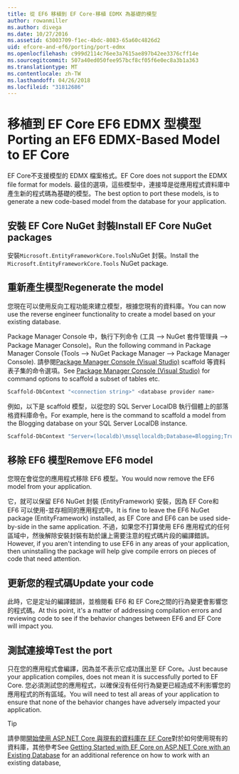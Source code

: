 ```yaml
---
title: 從 EF6 移植到 EF Core-移植 EDMX 為基礎的模型
author: rowanmiller
ms.author: divega
ms.date: 10/27/2016
ms.assetid: 63003709-f1ec-4bdc-8083-65a60c4826d2
uid: efcore-and-ef6/porting/port-edmx
ms.openlocfilehash: c999d2114c76ee3a7615ae897b42ee3376cff14e
ms.sourcegitcommit: 507a40ed050fee957bcf8cf05f6e0ec8a3b1a363
ms.translationtype: MT
ms.contentlocale: zh-TW
ms.lasthandoff: 04/26/2018
ms.locfileid: "31812686"
---
```

# <a name="porting-an-ef6-edmx-based-model-to-ef-core"></a><span data-ttu-id="04e75-102">移植到 EF Core EF6 EDMX 型模型</span><span class="sxs-lookup"><span data-stu-id="04e75-102">Porting an EF6 EDMX-Based Model to EF Core</span></span>

<span data-ttu-id="04e75-103">EF Core不支援模型的 EDMX 檔案格式。</span><span class="sxs-lookup"><span data-stu-id="04e75-103">EF Core does not support the EDMX file format for models.</span></span> <span data-ttu-id="04e75-104">最佳的選項，這些模型中，連接埠是從應用程式資料庫中產生新的程式碼為基礎的模型。</span><span class="sxs-lookup"><span data-stu-id="04e75-104">The best option to port these models, is to generate a new code-based model from the database for your application.</span></span>

## <a name="install-ef-core-nuget-packages"></a><span data-ttu-id="04e75-105">安裝 EF Core NuGet 封裝</span><span class="sxs-lookup"><span data-stu-id="04e75-105">Install EF Core NuGet packages</span></span>

<span data-ttu-id="04e75-106">安裝`Microsoft.EntityFrameworkCore.Tools`NuGet 封裝。</span><span class="sxs-lookup"><span data-stu-id="04e75-106">Install the `Microsoft.EntityFrameworkCore.Tools` NuGet package.</span></span>

## <a name="regenerate-the-model"></a><span data-ttu-id="04e75-107">重新產生模型</span><span class="sxs-lookup"><span data-stu-id="04e75-107">Regenerate the model</span></span>

<span data-ttu-id="04e75-108">您現在可以使用反向工程功能來建立模型，根據您現有的資料庫。</span><span class="sxs-lookup"><span data-stu-id="04e75-108">You can now use the reverse engineer functionality to create a model based on your existing database.</span></span>

<span data-ttu-id="04e75-109">Package Manager Console 中，執行下列命令 (工具 –> NuGet 套件管理員 –> Package Manager Console)。</span><span class="sxs-lookup"><span data-stu-id="04e75-109">Run the following command in Package Manager Console (Tools –> NuGet Package Manager –> Package Manager Console).</span></span> <span data-ttu-id="04e75-110">請參閱[Package Manager Console (Visual Studio)](../../core/miscellaneous/cli/powershell.md) scaffold 等資料表子集的命令選項。</span><span class="sxs-lookup"><span data-stu-id="04e75-110">See [Package Manager Console (Visual Studio)](../../core/miscellaneous/cli/powershell.md) for command options to scaffold a subset of tables etc.</span></span>

``` powershell
Scaffold-DbContext "<connection string>" <database provider name>
```

<span data-ttu-id="04e75-111">例如，以下是 scaffold 模型，以從您的 SQL Server LocalDB 執行個體上的部落格資料庫命令。</span><span class="sxs-lookup"><span data-stu-id="04e75-111">For example, here is the command to scaffold a model from the Blogging database on your SQL Server LocalDB instance.</span></span>

``` powershell
Scaffold-DbContext "Server=(localdb)\mssqllocaldb;Database=Blogging;Trusted_Connection=True;" Microsoft.EntityFrameworkCore.SqlServer
```

## <a name="remove-ef6-model"></a><span data-ttu-id="04e75-112">移除 EF6 模型</span><span class="sxs-lookup"><span data-stu-id="04e75-112">Remove EF6 model</span></span>

<span data-ttu-id="04e75-113">您現在會從您的應用程式移除 EF6 模型。</span><span class="sxs-lookup"><span data-stu-id="04e75-113">You would now remove the EF6 model from your application.</span></span>

<span data-ttu-id="04e75-114">它，就可以保留 EF6 NuGet 封裝 (EntityFramework) 安裝，因為 EF Core和 EF6 可以使用-並存相同的應用程式中。</span><span class="sxs-lookup"><span data-stu-id="04e75-114">It is fine to leave the EF6 NuGet package (EntityFramework) installed, as EF Core and EF6 can be used side-by-side in the same application.</span></span> <span data-ttu-id="04e75-115">不過，如果您不打算使用 EF6 應用程式的任何區域中，然後解除安裝封裝有助於讓上需要注意的程式碼片段的編譯錯誤。</span><span class="sxs-lookup"><span data-stu-id="04e75-115">However, if you aren't intending to use EF6 in any areas of your application, then uninstalling the package will help give compile errors on pieces of code that need attention.</span></span>

## <a name="update-your-code"></a><span data-ttu-id="04e75-116">更新您的程式碼</span><span class="sxs-lookup"><span data-stu-id="04e75-116">Update your code</span></span>

<span data-ttu-id="04e75-117">此時，它是定址的編譯錯誤，並檢閱看 EF6 和 EF Core之間的行為變更會影響您的程式碼。</span><span class="sxs-lookup"><span data-stu-id="04e75-117">At this point, it's a matter of addressing compilation errors and reviewing code to see if the behavior changes between EF6 and EF Core will impact you.</span></span>

## <a name="test-the-port"></a><span data-ttu-id="04e75-118">測試連接埠</span><span class="sxs-lookup"><span data-stu-id="04e75-118">Test the port</span></span>

<span data-ttu-id="04e75-119">只在您的應用程式會編譯，因為並不表示它成功匯出至 EF Core。</span><span class="sxs-lookup"><span data-stu-id="04e75-119">Just because your application compiles, does not mean it is successfully ported to EF Core.</span></span> <span data-ttu-id="04e75-120">您必須測試您的應用程式，以確保沒有任何行為變更已經造成不利影響您的應用程式的所有區域。</span><span class="sxs-lookup"><span data-stu-id="04e75-120">You will need to test all areas of your application to ensure that none of the behavior changes have adversely impacted your application.</span></span>

> [!TIP]
> <span data-ttu-id="04e75-121">請參閱[開始使用 ASP.NET Core 與現有的資料庫在 EF Core](xref:core/get-started/aspnetcore/existing-db)對於如何使用現有的資料庫，其他參考</span><span class="sxs-lookup"><span data-stu-id="04e75-121">See [Getting Started with EF Core on ASP.NET Core with an Existing Database](xref:core/get-started/aspnetcore/existing-db) for an additional reference on how to work with an existing database,</span></span> 
